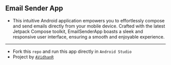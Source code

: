 ## Email Sender App 
- This intuitive Android application empowers you to effortlessly compose and send emails directly from your mobile device. 
Crafted with the latest Jetpack Compose toolkit, EmailSenderApp boasts a sleek and responsive user interface, ensuring a smooth and enjoyable experience.
----
- Fork this `repo` and run this app directly in `Android Studio`
- Project by [`AVidhanR`](https://linktr.ee/itsvidhanreddy)
<!-- ![EMAIL SENDER](https://github.com/AVidhanR/EmailSenderApp/assets/116101537/712fd05d-6114-4e5a-8d9c-4955f0c36420) -->
